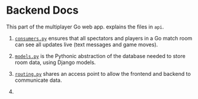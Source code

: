# Backend Docs

This part of the multiplayer Go web app. explains the files in `api`.

1. [`consumers.py`](/consumers.py) ensures that all spectators and players in a Go match room can see all updates live (text messages and game moves).

2. [`models.py`](/models.py) is the Pythonic abstraction of the database needed to store room data, using Django models.

3. [`routing.py`](/routing.py) shares an access point to allow the frontend and backend to communicate data.

4.
